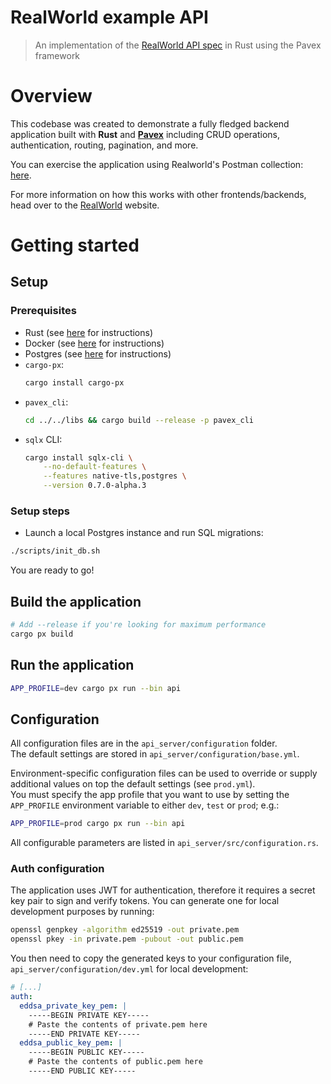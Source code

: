 # RealWorld example API

> An implementation of the [RealWorld API spec](https://www.realworld.how/) in Rust using the Pavex framework

# Overview

This codebase was created to demonstrate a fully fledged backend application built with **Rust** and [**Pavex**](https://pavex.dev) including CRUD operations, authentication, routing, pagination, and more.

You can exercise the application using Realworld's Postman collection: [here](https://github.com/gothinkster/realworld/tree/master/api).

For more information on how this works with other frontends/backends, head over to the [RealWorld](https://www.realworld.how/) website.

# Getting started

## Setup

### Prerequisites

- Rust (see [here](https://www.rust-lang.org/tools/install) for instructions)
- Docker (see [here](https://docs.docker.com/install/) for instructions)
- Postgres (see [here](https://www.postgresql.org/download/) for instructions)
- `cargo-px`:
  ```bash
  cargo install cargo-px
  ```
- `pavex_cli`:
  ```bash
  cd ../../libs && cargo build --release -p pavex_cli  
  ```
- `sqlx` CLI:
  ```bash
  cargo install sqlx-cli \
      --no-default-features \
      --features native-tls,postgres \
      --version 0.7.0-alpha.3
  ```

### Setup steps

- Launch a local Postgres instance and run SQL migrations:
```bash
./scripts/init_db.sh
```

You are ready to go!

## Build the application

```bash
# Add --release if you're looking for maximum performance
cargo px build
```

## Run the application

```bash
APP_PROFILE=dev cargo px run --bin api
```

## Configuration

All configuration files are in the `api_server/configuration` folder.  
The default settings are stored in `api_server/configuration/base.yml`.

Environment-specific configuration files can be used to override or supply additional values on top the default settings (see `prod.yml`).  
You must specify the app profile that you want to use by setting the `APP_PROFILE` environment variable to either `dev`, `test` or `prod`; e.g.:

```bash
APP_PROFILE=prod cargo px run --bin api
```

All configurable parameters are listed in `api_server/src/configuration.rs`.

### Auth configuration

The application uses JWT for authentication, therefore it requires a secret key pair to sign and verify tokens. You can
generate one for local development purposes by running:

```bash 
openssl genpkey -algorithm ed25519 -out private.pem
openssl pkey -in private.pem -pubout -out public.pem
```

You then need to copy the generated keys to your configuration file, `api_server/configuration/dev.yml` for 
local development:

```yaml
# [...]
auth:
  eddsa_private_key_pem: |
    -----BEGIN PRIVATE KEY-----
    # Paste the contents of private.pem here
    -----END PRIVATE KEY-----
  eddsa_public_key_pem: |
    -----BEGIN PUBLIC KEY-----
    # Paste the contents of public.pem here
    -----END PUBLIC KEY-----
```